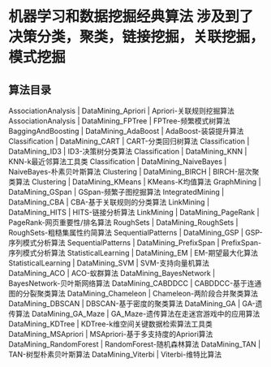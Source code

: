 # 机器学习和数据挖掘经典算法 涉及到了决策分类，聚类，链接挖掘，关联挖掘，模式挖掘

## 算法目录
AssociationAnalysis | DataMining_Apriori | Apriori-关联规则挖掘算法
AssociationAnalysis | DataMining_FPTree | FPTree-频繁模式树算法
BaggingAndBoosting | DataMining_AdaBoost | AdaBoost-装袋提升算法
Classification | DataMining_CART | CART-分类回归树算法
Classification | DataMining_ID3 | ID3-决策树分类算法
Classification | DataMining_KNN | KNN-k最近邻算法工具类
Classification | DataMining_NaiveBayes | NaiveBayes-朴素贝叶斯算法
Clustering | DataMining_BIRCH | BIRCH-层次聚类算法
Clustering | DataMining_KMeans | KMeans-K均值算法
GraphMining | DataMining_GSpan | GSpan-频繁子图挖掘算法
IntegratedMining | DataMining_CBA | CBA-基于关联规则的分类算法
LinkMining | DataMining_HITS | HITS-链接分析算法
LinkMining | DataMining_PageRank | PageRank-网页重要性/排名算法
RoughSets | DataMining_RoughSets | RoughSets-粗糙集属性约简算法
SequentialPatterns | DataMining_GSP | GSP-序列模式分析算法
SequentialPatterns | DataMining_PrefixSpan | PrefixSpan-序列模式分析算法
StatisticalLearning | DataMining_EM | EM-期望最大化算法
StatisticalLearning | DataMining_SVM | SVM-支持向量机算法
DataMining_ACO | ACO-蚁群算法
DataMining_BayesNetwork | BayesNetwork-贝叶斯网络算法
DataMining_CABDDCC | CABDDCC-基于连通图的分裂聚类算法
DataMining_Chameleon | Chameleon-两阶段合并聚类算法
DataMining_DBSCAN | DBSCAN-基于密度的聚类算法
DataMining_GA | GA-遗传算法
DataMining_GA_Maze | GA_Maze-遗传算法在走迷宫游戏中的应用算法
DataMining_KDTree | KDTree-k维空间关键数据检索算法工具类
DataMining_MSApriori | MSApriori-基于多支持度的Apriori算法
DataMining_RandomForest | RandomForest-随机森林算法
DataMining_TAN | TAN-树型朴素贝叶斯算法
DataMining_Viterbi | Viterbi-维特比算法




